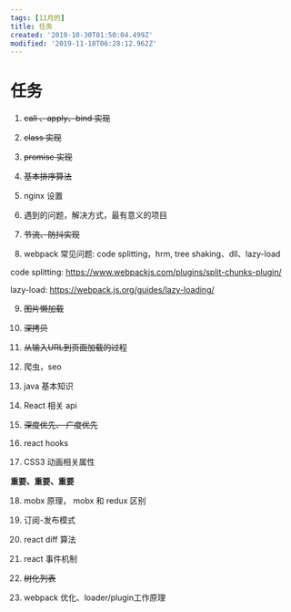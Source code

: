 ```yaml
---
tags: [11月的]
title: 任务
created: '2019-10-30T01:50:04.499Z'
modified: '2019-11-18T06:28:12.962Z'
---
```


# 任务

1. ~~call 、apply、bind 实现~~

2. ~~class 实现~~

3. ~~promise 实现~~

4. ~~基本排序算法~~

5. nginx 设置

6. 遇到的问题，解决方式，最有意义的项目

7. ~~节流、防抖实现~~

8. webpack 常见问题: code splitting，hrm, tree shaking、dll、lazy-load

code splitting: https://www.webpackjs.com/plugins/split-chunks-plugin/

lazy-load: https://webpack.js.org/guides/lazy-loading/

9. ~~图片懒加载~~

10. ~~深拷贝~~

11. ~~从输入URL到页面加载的过程~~

12. 爬虫，seo

13. java 基本知识

14. React 相关 api 

15. ~~深度优先、 广度优先~~

16. react hooks

17. CSS3 动画相关属性
 
 **重要、重要、重要**

18. mobx 原理， mobx 和 redux 区别

19. 订阅-发布模式

20. react diff 算法

21. react 事件机制

22. ~~树化列表~~

23. webpack 优化、loader/plugin工作原理






